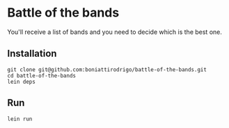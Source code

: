 # Battle of the bands

You'll receive a list of bands and you need to decide which is the best one.

## Installation
```
git clone git@github.com:boniattirodrigo/battle-of-the-bands.git
cd battle-of-the-bands
lein deps
```

## Run
```
lein run
```
